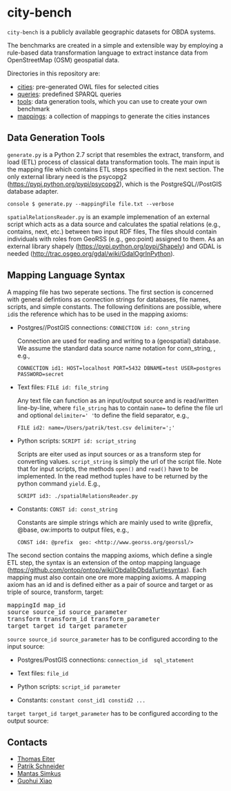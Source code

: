 city-bench
==========

`city-bench` is a publicly available geographic datasets for OBDA systems.

The benchmarks are created in a simple and extensible way by
employing a rule-based data transformation language to extract
instance data from OpenStreetMap (OSM) geospatial data.

Directories in this repository are:

* [cities](cities): pre-generated OWL files for selected cities
* [queries](queries): predefined SPARQL queries
* [tools](tools): data generation tools, which you can use to create your own benchmark
* [mappings](mappings): a collection of mappings to generate the cities instances 

Data Generation Tools
---------------------

`generate.py` is a Python 2.7 script that resembles the extract,
transform, and load (ETL) process of classical data transformation
tools. The main input is the mapping file which contains ETL steps
specified in the next section. The only external library need is the
psycopg2 (https://pypi.python.org/pypi/psycopg2), which is the
PostgreSQL//PostGIS database adapter.

```console $ generate.py --mappingFile file.txt --verbose ```

`spatialRelationsReader.py` is an example implemenation of an external
script which acts as a data source and calculates the spatial
relations (e.g., contains, next, etc.) between two input RDF files,
The files should contain individuals with roles from GeoRSS (e.g.,
geo:point) assigned to them. As an external library shapely
(https://pypi.python.org/pypi/Shapely) and GDAL is needed
(http://trac.osgeo.org/gdal/wiki/GdalOgrInPython).

Mapping Language Syntax
-----------------------

A mapping file has two seperate sections. The first section is 
concerned with general defintions as connection strings 
for databases, file names, scripts, and simple constants. 
The following definitions are possible, where `id`is the 
reference which has to be used in the mapping axioms:

* Postgres//PostGIS connections: `CONNECTION id: conn_string`

   Connection are used for reading and writing to a (geospatial) database. We assume the standard data source name notation for conn_string, , e.g.,
   
   `CONNECTION id1: HOST=localhost PORT=5432 DBNAME=test USER=postgres PASSWORD=secret`

* Text files: `FILE id: file_string`

   Any text file can function as an input/output source and is read/written line-by-line, where `file_string` has to contain `name=` to define the file url and optional `delimiter=' '`to define the field separator, e.g.,
   
   `FILE id2: name=/Users/patrik/test.csv delimiter=';'`
   

* Python scripts: `SCRIPT id: script_string`
 
   Scripts are eiter used as input sources or as a transform step for converting values. `script_string` is simply the url of the script file. Note that for input scripts, the methods `open()` and `read()` have to be implemented. In the read method tuples have to be returned by the python command `yield`. E.g., 

   `SCRIPT id3: ./spatialRelationsReader.py`

* Constants: `CONST id: const_string`

   Constants are simple strings which are mainly used to write @prefix, @base, ow:imports to output files, e.g.,
   
   `CONST id4: @prefix  geo: <http://www.georss.org/georssl/>`


The second section contains the mapping axioms, which define a 
single ETL step, the syntax is an extension of the ontop mapping language 
(https://github.com/ontop/ontop/wiki/ObdalibObdaTurtlesyntax).
Each mapping must also contain one ore more mapping axioms.
A mapping axiom has an id and is defined either as a pair of source and target
or as triple of source, transform, target:

<pre>
mappingId map_id
source source_id source_parameter
transform transform_id transform_parameter
target target_id target_parameter
</pre>

`source source_id source_parameter` has to be configured according 
to the input source:

* Postgres/PostGIS connections: `connection_id  sql_statement`

* Text files: `file_id`

* Python scripts:  `script_id parameter`

* Constants: `constant const_id1 constid2 ...`

`target target_id target_parameter` has to be configured according to the 
output source:



Contacts
--------
* [Thomas Eiter](http://www.kr.tuwien.ac.at/staff/eiter/)
* [Patrik Schneider](http://www.kr.tuwien.ac.at/staff/patrik/)
* [Mantas Simkus](http://www.dbai.tuwien.ac.at/staff/simkus/)
* [Guohui Xiao](http://www.ghxiao.org)
